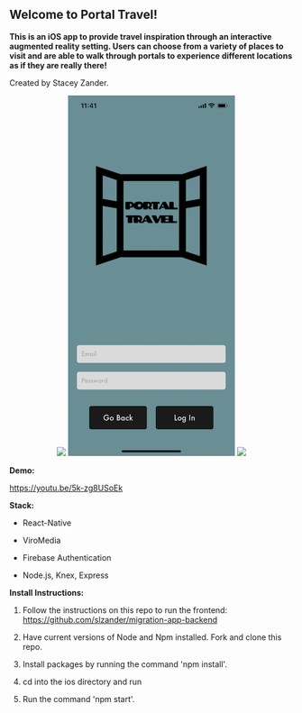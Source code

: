 ## Welcome to Portal Travel!
**This is an iOS app to provide travel inspiration through an interactive augmented reality setting. 
Users can choose from a variety of places to visit and are able to walk through portals to experience different locations as if they are really there!**

Created by Stacey Zander.
  

<p align="center">
</p>

<p align="center">
  <img src="/js/images/portalGIF.gif" />
  <img src="/js/images/mainScreen.png" />
  <img src="/js/images/chooseImageGIF.gif" />
</p>
  
**Demo:**

https://youtu.be/5k-zg8USoEk

**Stack:**

  * React-Native

  * ViroMedia
  
  * Firebase Authentication
    
  * Node.js, Knex, Express

**Install Instructions:**

1. Follow the instructions on this repo to run the frontend: https://github.com/slzander/migration-app-backend 

1. Have current versions of Node and Npm installed. Fork and clone this repo.

2. Install packages by running the command 'npm install'.

3. cd into the ios directory and run 

4. Run the command 'npm start'.
